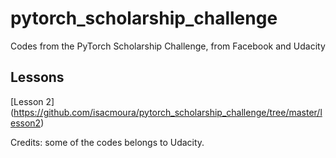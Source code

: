 # pytorch_scholarship_challenge
Codes from the PyTorch Scholarship Challenge, from Facebook and Udacity

## Lessons
[Lesson 2] (https://github.com/isacmoura/pytorch_scholarship_challenge/tree/master/lesson2)

Credits: some of the codes belongs to Udacity.
